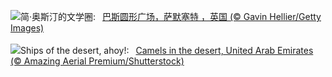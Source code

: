 ![](https://www.bing.com/th?id=OHR.BathCircus_ZH-CN5796600786_UHD.jpg&w=1000)简·奥斯汀的文学圈:&nbsp;&ensp;[巴斯圆形广场，萨默塞特 ，英国 (© Gavin Hellier/Getty Images)](https://www.bing.com/th?id=OHR.BathCircus_ZH-CN5796600786_UHD.jpg)
<br><br/>
![](https://www.bing.com/th?id=OHR.CamelsAbove_EN-US3904666620_UHD.jpg&w=1000)Ships of the desert, ahoy!:&nbsp;&ensp;[Camels in the desert, United Arab Emirates (© Amazing Aerial Premium/Shutterstock)](https://www.bing.com/th?id=OHR.CamelsAbove_EN-US3904666620_UHD.jpg)
<br><br/>
